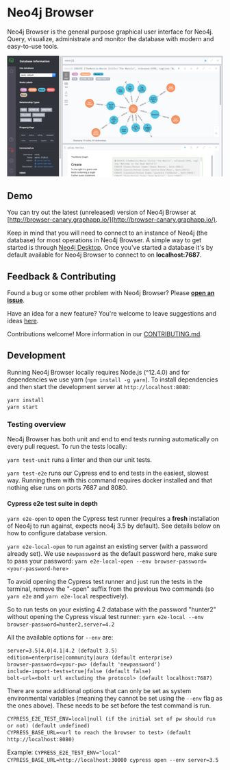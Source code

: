 # Neo4j Browser

Neo4j Browser is the general purpose graphical user interface for Neo4j. Query, visualize, administrate and monitor the database with modern and easy-to-use tools. 

![neo4j browser screenshot](./.github/neo4j-browser-screenshot.png)

## Demo

You can try out the latest (unreleased) version of Neo4j Browser at [http://browser-canary.graphapp.io/](http://browser-canary.graphapp.io/).

Keep in mind that you will need to connect to an instance of Neo4j (the database) for most operations in Neo4j Browser. A simple way to get started is through [Neo4j Desktop](https://neo4j.com/download/). Once you've started a database it's by default available for Neo4j Browser to connect to on **localhost:7687**.

## Feedback & Contributing

Found a bug or some other problem with Neo4j Browser? Please [**open an issue**](https://github.com/neo4j/neo4j-browser/issues).

Have an idea for a new feature? You're welcome to leave suggestions and ideas [here](https://neo4j-browser.canny.io/feature-requests).

Contributions welcome! More information in our [CONTRIBUTING.md](CONTRIBUTING.md).

## Development 
Running Neo4j Browser locally requires Node.js (^12.4.0) and for dependencies we use yarn (`npm install -g yarn`). 
To install dependencies and then start the development server at `http://localhost:8080`:

```shell
yarn install
yarn start
```

### Testing overview
Neo4j Browser has both unit and end to end tests running automatically on every pull request. To run the tests locally:

`yarn test-unit` runs a linter and then our unit tests.

`yarn test-e2e` runs our Cypress end to end tests in the easiest, slowest way. Running them with this command requires docker installed and that nothing else runs on ports 7687 and 8080.

#### Cypress e2e test suite in depth

`yarn e2e-open` to open the Cypress test runner (requires a **fresh** installation of Neo4j to run against, expects neo4j 3.5 by default). See details below on how to configure database version.

`yarn e2e-local-open` to run against an existing server (with a password already set). We use `newpassword` as the default password here, make sure to pass your password:
`yarn e2e-local-open --env browser-password=<your-password-here>`

To avoid opening the Cypress test runner and just run the tests in the terminal, remove the "-open" suffix from the previous two commands (so `yarn e2e` and `yarn e2e-local` respectively).

So to run tests on your existing 4.2 database with the password "hunter2" without opening the Cypress visual test runner:
`yarn e2e-local --env browser-password=hunter2,server=4.2`

All the available options for `--env` are:
```
server=3.5|4.0|4.1|4.2 (default 3.5)
edition=enterprise|community|aura (default enterprise)
browser-password=<your-pw> (default 'newpassword')
include-import-tests=true|false (default false)
bolt-url=<bolt url excluding the protocol> (default localhost:7687)
```

There are some additional options that can only be set as system environmental variables (meaning they cannot be set using the `--env` flag as the ones above).
These needs to be set before the test command is run.

```
CYPRESS_E2E_TEST_ENV=local|null (if the initial set of pw should run or not) (default undefined)
CYPRESS_BASE_URL=<url to reach the browser to test> (default http://localhost:8080)
```

Example: `CYPRESS_E2E_TEST_ENV="local" CYPRESS_BASE_URL=http://localhost:30000 cypress open --env server=3.5`
